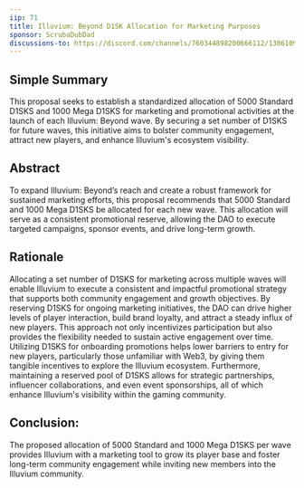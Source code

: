 ```yaml
---
iip: 71
title: Illuvium: Beyond D1SK Allocation for Marketing Purposes
sponsor: ScrubaDubDad
discussions-to: https://discord.com/channels/760344898200666112/1306109039205158965
---
```


## Simple Summary
This proposal seeks to establish a standardized allocation of 5000 Standard D1SKS and 1000 Mega D1SKS for marketing and promotional activities at the launch of each Illuvium: Beyond wave. By securing a set number of D1SKS for future waves, this initiative aims to bolster community engagement, attract new players, and enhance Illuvium's ecosystem visibility.

## Abstract
To expand Illuvium: Beyond’s reach and create a robust framework for sustained marketing efforts, this proposal recommends that 5000 Standard and 1000 Mega D1SKS be allocated for each new wave. This allocation will serve as a consistent promotional reserve, allowing the DAO to execute targeted campaigns, sponsor events, and drive long-term growth. 

## Rationale
Allocating a set number of D1SKS for marketing across multiple waves will enable Illuvium to execute a consistent and impactful promotional strategy that supports both community engagement and growth objectives. By reserving D1SKS for ongoing marketing initiatives, the DAO can drive higher levels of player interaction, build brand loyalty, and attract a steady influx of new players. This approach not only incentivizes participation but also provides the flexibility needed to sustain active engagement over time. Utilizing D1SKS for onboarding promotions helps lower barriers to entry for new players, particularly those unfamiliar with Web3, by giving them tangible incentives to explore the Illuvium ecosystem. Furthermore, maintaining a reserved pool of D1SKS allows for strategic partnerships, influencer collaborations, and even event sponsorships, all of which enhance Illuvium's visibility within the gaming community.

## Conclusion:
The proposed allocation of 5000 Standard and 1000 Mega D1SKS per wave provides Illuvium with a marketing tool to grow its player base and foster long-term community engagement while inviting new members into the Illuvium community.
